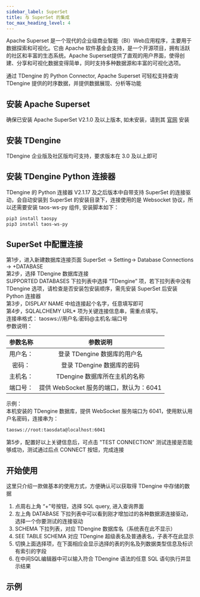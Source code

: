 ```yaml
---
sidebar_label: SuperSet
title: 与 SuperSet 的集成
toc_max_heading_level: 4
---
```

‌Apache Superset‌ 是一个现代的企业级商业智能（BI）Web应用程序，主要用于数据探索和可视化。它由 Apache 软件基金会支持，是一个开源项目，拥有活跃的社区和丰富的生态系统。Apache Superset提供了直观的用户界面，使得创建、分享和可视化数据变得简单，同时支持多种数据源和丰富的可视化选项‌。

通过 TDengine 的 Python Connector, ‌Apache Superset‌ 可轻松支持查询 TDengine 提供的时序数据，并提供数据展现、分析等功能

## 安装 Apache Superset
确保已安装 Apache SuperSet V2.1.0 及以上版本, 如未安装，请到其 [官网](https://superset.apache.org/) 安装

## 安装 TDengine
TDengine 企业版及社区版均可支持，要求版本在 3.0 及以上即可

## 安装 TDengine Python 连接器
TDengine 的 Python 连接器 V2.1.17 及之后版本中自带支持 SuperSet 的连接驱动，会自动安装到 SuperSet 的安装目录下，连接使用的是 Websocket 协议，所以还需要安装 taos-ws-py 组件, 安装脚本如下：   
```bash
pip3 install taospy
pip3 install taos-ws-py
```

## SuperSet 中配置连接
第1步，进入新建数据库连接页面 
     SuperSet -> Setting-> Database Connections -> +DATABASE   
第2步，选择 TDengine 数据库连接  
   SUPPORTED DATABASES 下拉列表中选择 “TDengine” 项，若下拉列表中没有 TDengine 选项，请检查是否安装包安装顺序，需先安装 SuperSet 后安装 Python 连接器  
第3步，DISPLAY NAME 中给连接起个名字，任意填写即可   
第4步，SQLALCHEMY URL* 项为关键连接信息串，需重点填写。   
    连接串格式： taosws://用户名:密码@主机名:端口号    
    参数说明：   

| 参数名称 | 参数说明 |
|:-------:|:---------:|
| 用户名： | 登录 TDengine 数据库的用户名  
| 密码：   | 登录 TDengine 数据库的密码  
| 主机名： | TDengine 数据库所在主机的名称  
| 端口号： | 提供 WebSocket 服务的端口，默认为：6041  
         

示例：    
本机安装的 TDengine 数据库，提供 WebSocket 服务端口为 6041，使用默认用户名密码，连接串为：    
```bash
taosws://root:taosdata@localhost:6041  
```
第5步，配置好以上关键信息后，可点击 "TEST CONNECTION" 测试连接是否能够成功，测试通过后点 CONNECT 按钮，完成连接
       

## 开始使用
这里只介绍一款做基本的使用方式，方便确认可以获取得 TDengine 中存储的数据  
1. 点周右上角 “+”号按钮，选择 SQL query, 进入查询界面  
2. 左上角 DATABASE 下拉列表中可以看到刚才增加过的各种数据源连接驱动，选择一个你要测试的连接驱动  
3. SCHEMA 下拉列表，对应 TDengine 数据库名（系统表在此不显示）  
4. SEE TABLE SCHEMA 对应 TDengine 超级表名及普通表名，子表不在此显示  
5. 切换上面选择项，在下面相应会显示选择的表的列名及列数据类型信息及标识有索引的字段  
6. 在中间SQL编辑器中可以输入符合 TDengine 语法的任意 SQL 语句执行并显示结果  

## 示例